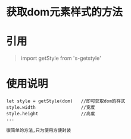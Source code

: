 # 获取dom元素样式的方法
# 引用
> import getStyle from 's-getstyle'

# 使用说明
```
let style = getStyle(dom)   //即可获取dom的样式
style.width                 //宽度
style.height                //高度
...
```
`很简单的方法,只为使用方便封装`